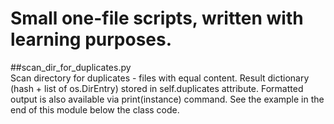 # Small one-file scripts, written with learning purposes.

##scan_dir_for_duplicates.py  
Scan directory for duplicates - files with equal content.
Result dictionary (hash + list of os.DirEntry) stored in self.duplicates attribute.
Formatted  output is also available via print(instance) command.
See the example in the end of this module below the class code.
